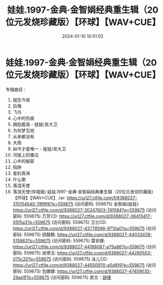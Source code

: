 ﻿---
title: 娃娃.1997-金典·金智娟经典重生辑（20位元发烧珍藏版）【环球】【WAV+CUE】
date: 2024-01-10 10:51:02
categories: WAV车载音乐、镜像
tags: 华语中文
---
# 娃娃.1997-金典·金智娟经典重生辑（20位元发烧珍藏版）【环球】【WAV+CUE】

专辑曲目：
01. 就在今夜
02. 后悔
03. 飞鸟
04. 心中的伤痕
05. 拥抱着我 - 娃娃/吴大卫
06. 为何梦见他
07. 从来都没有
08. 大雨
09. 如今才是唯一 - 娃娃/吴大卫
10. 河堤上的傻瓜
11. 心中的秘密
12. 陷阱
13. 爱的真谛
14. 什么歌
15. 落泪天使
16. 落泪天使(伴唱版)
娃娃.1997-金典·金智娟经典重生辑（20位元发烧珍藏版）【环球】【WAV+CUE】.rar: https://url27.ctfile.com/f/9388027-315154540-78f9f6?p=559675
(访问密码: 559675)
金智娟(娃娃): https://url27.ctfile.com/d/9388027-30247603-74f084?p=559675
(访问密码: 559675)
万芳CD: https://url27.ctfile.com/d/9388027-36413417-05f5a3?p=559675
(访问密码: 559675)
卫兰CD: https://url27.ctfile.com/d/9388027-43778598-9710a0?p=559675
(访问密码: 559675)
田馥甄: https://url27.ctfile.com/d/9388027-44033458-515863?p=559675
(访问密码: 559675)
雷安娜: https://url27.ctfile.com/d/9388027-44168087-e75a86?p=559675
(访问密码: 559675)
翁倩玉: https://url27.ctfile.com/d/9388027-44280553-075c20?p=559675
(访问密码: 559675)
泳儿CD: https://url27.ctfile.com/d/9388027-44550970-a5d8f9?p=559675
(访问密码: 559675)
包娜娜: https://url27.ctfile.com/d/9388027-47459035-29ae1f?p=559675
(访问密码: 559675)
原文：[链接](https://blog.sina.com.cn/s/blog_1647c7e760103145t.html)
